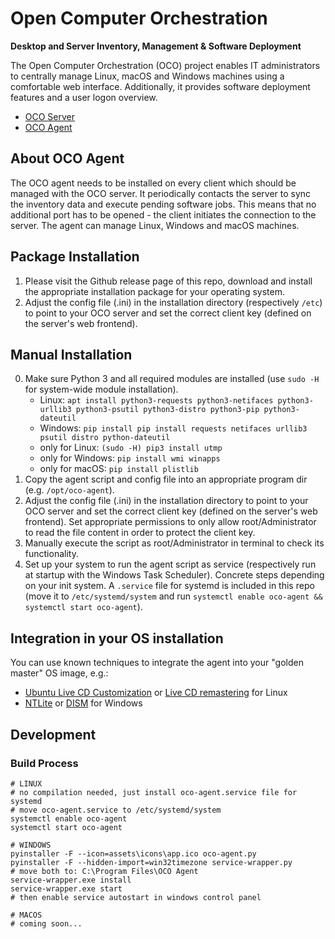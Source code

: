 # Open Computer Orchestration
**Desktop and Server Inventory, Management & Software Deployment**

The Open Computer Orchestration (OCO) project enables IT administrators to centrally manage Linux, macOS and Windows machines using a comfortable web interface. Additionally, it provides software deployment features and a user logon overview.

- [OCO Server](https://github.com/schorschii/oco-server)
- [OCO Agent](https://github.com/schorschii/oco-agent)

## About OCO Agent
The OCO agent needs to be installed on every client which should be managed with the OCO server. It periodically contacts the server to sync the inventory data and execute pending software jobs. This means that no additional port has to be opened - the client initiates the connection to the server. The agent can manage Linux, Windows and macOS machines.

## Package Installation
1. Please visit the Github release page of this repo, download and install the appropriate installation package for your operating system.
2. Adjust the config file (.ini) in the installation directory (respectively `/etc`) to point to your OCO server and set the correct client key (defined on the server's web frontend).

## Manual Installation
0. Make sure Python 3 and all required modules are installed (use `sudo -H` for system-wide module installation).
   - Linux: `apt install python3-requests python3-netifaces python3-urllib3 python3-psutil python3-distro python3-pip python3-dateutil`
   - Windows: `pip install pip install requests netifaces urllib3 psutil distro python-dateutil`
   - only for Linux: `(sudo -H) pip3 install utmp`
   - only for Windows: `pip install wmi winapps`
   - only for macOS: `pip install plistlib`
1. Copy the agent script and config file into an appropriate program dir (e.g. `/opt/oco-agent`).
2. Adjust the config file (.ini) in the installation directory to point to your OCO server and set the correct client key (defined on the server's web frontend). Set appropriate permissions to only allow root/Administrator to read the file content in order to protect the client key.
3. Manually execute the script as root/Administrator in terminal to check its functionality.
4. Set up your system to run the agent script as service (respectively run at startup with the Windows Task Scheduler). Concrete steps depending on your init system. A `.service` file for systemd is included in this repo (move it to `/etc/systemd/system` and run `systemctl enable oco-agent && systemctl start oco-agent`).

## Integration in your OS installation
You can use known techniques to integrate the agent into your "golden master" OS image, e.g.:

- [Ubuntu Live CD Customization](https://help.ubuntu.com/community/LiveCDCustomization) or [Live CD remastering](https://wiki.ubuntuusers.de/LiveCD_manuell_remastern/) for Linux
- [NTLite](https://www.ntlite.com/) or [DISM](https://docs.microsoft.com/de-de/windows-hardware/manufacture/desktop/what-is-dism) for Windows

## Development
### Build Process
```
# LINUX
# no compilation needed, just install oco-agent.service file for systemd
# move oco-agent.service to /etc/systemd/system
systemctl enable oco-agent
systemctl start oco-agent

# WINDOWS
pyinstaller -F --icon=assets\icons\app.ico oco-agent.py
pyinstaller -F --hidden-import=win32timezone service-wrapper.py
# move both to: C:\Program Files\OCO Agent
service-wrapper.exe install
service-wrapper.exe start
# then enable service autostart in windows control panel

# MACOS
# coming soon...
```
